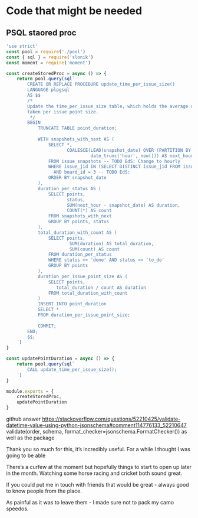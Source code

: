 # Code that might be needed

## PSQL staored proc

```javascript
'use strict'
const pool = require('./pool')
const { sql } = require('slonik')
const moment = require('moment')

const createStoredProc = async () => {
    return pool.query(sql`
        CREATE OR REPLACE PROCEDURE update_time_per_issue_size()
        LANGUAGE plpgsql
        AS $$
        /*
        Update the time_per_issue_size table, which holds the average amount of time
        taken per issue point size.
         */
        BEGIN
            TRUNCATE TABLE point_duration;
        
            WITH snapshots_with_next AS (
                SELECT *,
                       COALESCE(LEAD(snapshot_date) OVER (PARTITION BY issue_jid ORDER BY snapshot_date),
                                date_trunc('hour', now())) AS next_hour
                FROM issue_snapshots -- TODO EdS: Change to hourly
                WHERE issue_jid IN (SELECT DISTINCT issue_jid FROM issue_snapshots)
                  AND board_id = 3 -- TODO EdS:
                ORDER BY snapshot_date
            ),
            duration_per_status AS (
                SELECT points,
                       status,
                       SUM(next_hour - snapshot_date) AS duration,
                       COUNT(*) AS count
                FROM snapshots_with_next
                GROUP BY points, status
            ),
            total_duration_with_count AS (
                SELECT points,
                        SUM(duration) AS total_duration,
                        SUM(count) AS count
                FROM duration_per_status
                WHERE status <> 'done' AND status <> 'to_do'
                GROUP BY points
            ),
            duration_per_issue_point_size AS (
                SELECT points,
                   total_duration / count AS duration
                FROM total_duration_with_count
            )
            INSERT INTO point_duration
            SELECT *
            FROM duration_per_issue_point_size;
        
            COMMIT;
        END;
        $$;
    `)
}

const updatePointDuration = async () => {
    return pool.query(sql`
        CALL update_time_per_issue_size();
    `)
}

module.exports = {
    createStoredProc,
    updatePointDuration
}
```


github answer
https://stackoverflow.com/questions/52210425/validate-datetime-value-using-python-jsonschema#comment114776133_52210647
validate(order, schema, format_checker=jsonschema.FormatChecker()) as well as the package

Thank you so much for this, it’s incredibly useful. For a while I thought I was going to be able 

There’s a curfew at the moment but hopefully things to start to open up later in the month. Watching some horse racing and cricket both sound great.

If you could put me in touch with friends that would be great - always good to know people from the place.

As painful as it was to leave them - I made sure not to pack my camo speedos.